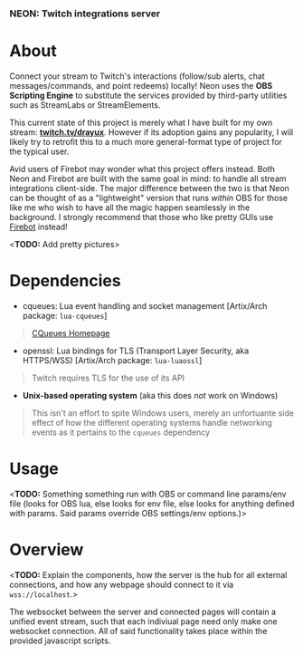 ### NEON: Twitch integrations server

# About
Connect your stream to Twitch's interactions (follow/sub alerts, chat messages/commands, and point redeems) locally! Neon uses the **OBS Scripting Engine** to substitute the services provided by third-party utilities such as StreamLabs or StreamElements.

This current state of this project is merely what I have built for my own stream: [**twitch.tv/drayux**](https://twitch.tv/drayux). However if its adoption gains any popularity, I will likely try to retrofit this to a much more general-format type of project for the typical user.

Avid users of Firebot may wonder what this project offers instead. Both Neon and Firebot are built with the same goal in mind: to handle all stream integrations client-side. The major difference between the two is that Neon can be thought of as a "lightweight" version that runs _within_ OBS for those like me who wish to have all the magic happen seamlessly in the background. I strongly recommend that those who like pretty GUIs use [Firebot](https://firebot.app/) instead!

\<**TODO:** Add pretty pictures\>

# Dependencies
- cqueues: Lua event handling and socket management [Artix/Arch package: `lua-cqueues`]  
> [CQueues Homepage](https://25thandclement.com/~william/projects/cqueues.html)

- openssl: Lua bindings for TLS (Transport Layer Security, aka HTTPS/WSS) [Artix/Arch package: `lua-luaossl`]  
> Twitch requires TLS for the use of its API

- **Unix-based operating system** (aka this does _not_ work on Windows)  
> This isn't an effort to spite Windows users, merely an unfortuante side effect of how the different operating systems handle networking events as it pertains to the `cqueues` dependency

# Usage
\<**TODO:** Something something run with OBS or command line params/env file (looks for OBS lua, else looks for env file, else looks for anything defined with params. Said params override OBS settings/env options.)\>

# Overview
\<**TODO:** Explain the components, how the server is the hub for all external connections, and how any webpage should connect to it via `wss://localhost`.\>

The websocket between the server and connected pages will contain a unified event stream, such that each indiviual page need only make one websocket connection. All of said functionality takes place within the provided javascript scripts.

